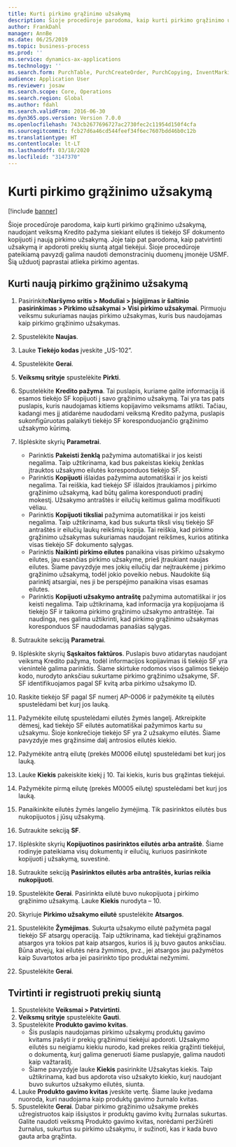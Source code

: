 ```yaml
---
title: Kurti pirkimo grąžinimo užsakymą
description: Šioje procedūroje parodoma, kaip kurti pirkimo grąžinimo užsakymą, naudojant veiksmą Kredito pažyma siekiant eilutes iš tiekėjo SF dokumento kopijuoti į naują pirkimo užsakymą.
author: FrankDahl
manager: AnnBe
ms.date: 06/25/2019
ms.topic: business-process
ms.prod: ''
ms.service: dynamics-ax-applications
ms.technology: ''
ms.search.form: PurchTable, PurchCreateOrder, PurchCopying, InventMarking, PurchEditLines
audience: Application User
ms.reviewer: josaw
ms.search.scope: Core, Operations
ms.search.region: Global
ms.author: fdahl
ms.search.validFrom: 2016-06-30
ms.dyn365.ops.version: Version 7.0.0
ms.openlocfilehash: 743cb2677696727ac2730fec2c11954d150f4cfa
ms.sourcegitcommit: fcb27d6a46cd544feef34f6ec7607bdd46b0c12b
ms.translationtype: HT
ms.contentlocale: lt-LT
ms.lasthandoff: 03/18/2020
ms.locfileid: "3147370"
---
```

# <a name="create-a-purchase-return-order"></a>Kurti pirkimo grąžinimo užsakymą

[!include [banner](../../includes/banner.md)]

Šioje procedūroje parodoma, kaip kurti pirkimo grąžinimo užsakymą, naudojant veiksmą Kredito pažyma siekiant eilutes iš tiekėjo SF dokumento kopijuoti į naują pirkimo užsakymą. Joje taip pat parodoma, kaip patvirtinti užsakymą ir apdoroti prekių siuntą atgal tiekėjui. Šioje procedūroje pateikiamą pavyzdį galima naudoti demonstracinių duomenų įmonėje USMF. Šią užduotį paprastai atlieka pirkimo agentas.

## <a name="create-a-new-purchase-return-order"></a>Kurti naują pirkimo grąžinimo užsakymą
1. Pasirinkite**Naršymo sritis > Moduliai > Įsigijimas ir šaltinio pasirinkimas > Pirkimo užsakymai > Visi pirkimo užsakymai**. Pirmuoju veiksmu sukuriamas naujas pirkimo užsakymas, kuris bus naudojamas kaip pirkimo grąžinimo užsakymas.  
2. Spustelėkite **Naujas**.
3. Lauke **Tiekėjo kodas** įveskite „US-102”.
4. Spustelėkite **Gerai**.
5. **Veiksmų srityje** spustelėkite **Pirkti**.
6. Spustelėkite **Kredito pažyma**. Tai puslapis, kuriame galite informaciją iš esamos tiekėjo SF kopijuoti į savo grąžinimo užsakymą. Tai yra tas pats puslapis, kuris naudojamas kitiems kopijavimo veiksmams atlikti. Tačiau, kadangi mes jį atidarėme naudodami veiksmą Kredito pažyma, puslapis sukonfigūruotas palaikyti tiekėjo SF koresponduojančio grąžinimo užsakymo kūrimą.  
7. Išplėskite skyrių **Parametrai**.
    - Parinktis **Pakeisti ženklą** pažymima automatiškai ir jos keisti negalima. Taip užtikrinama, kad bus pakeistas kiekių ženklas įtrauktos užsakymo eilutės koresponduos tiekėjo SF.  
    - Parinktis **Kopijuoti** išlaidas pažymima automatiškai ir jos keisti negalima. Tai reiškia, kad tiekėjo SF išlaidos įtraukiamos į pirkimo grąžinimo užsakymą, kad būtų galima koresponduoti pradinį mokestį. Užsakymo antraštės ir eilučių keitimus galima modifikuoti vėliau.  
    - Parinktis **Kopijuoti tiksliai** pažymima automatiškai ir jos keisti negalima. Taip užtikrinama, kad bus sukurta tiksli visų tiekėjo SF antraštės ir eilučių laukų reikšmių kopija. Tai reiškia, kad pirkimo grąžinimo užsakymas sukuriamas naudojant reikšmes, kurios atitinka visas tiekėjo SF dokumento sąlygas. 
    - Parinktis **Naikinti pirkimo eilutes** panaikina visas pirkimo užsakymo eilutes, jau esančias pirkimo užsakyme, prieš įtraukiant naujas eilutes. Šiame pavyzdyje mes jokių eilučių dar neįtraukėme į pirkimo grąžinimo užsakymą, todėl jokio poveikio nebus. Naudokite šią parinktį atsargiai, nes ji be perspėjimo panaikina visas esamas eilutes.  
    * Parinktis **Kopijuoti užsakymo antraštę** pažymima automatiškai ir jos keisti negalima. Taip užtikrinama, kad informacija yra kopijuojama iš tiekėjo SF ir taikoma pirkimo grąžinimo užsakymo antraštėje. Tai naudinga, nes galima užtikrinti, kad pirkimo grąžinimo užsakymas koresponduos SF naudodamas panašias sąlygas.  
8. Sutraukite sekciją **Parametrai**.
9. Išplėskite skyrių **Sąskaitos faktūros**. Puslapis buvo atidarytas naudojant veiksmą Kredito pažyma, todėl informacijos kopijavimas iš tiekėjo SF yra vienintelė galima parinktis. Šiame skirtuke rodomos visos galimos tiekėjo kodo, nurodyto anksčiau sukurtame pirkimo grąžinimo užsakyme, SF.   SF identifikuojamos pagal SF kvitą arba pirkimo užsakymo ID.
10. Raskite tiekėjo SF pagal SF numerį AP-0006 ir pažymėkite tą eilutės spustelėdami bet kurį jos lauką.
11. Pažymėkite eilutę spustelėdami eilutės žymės langelį. Atkreipkite dėmesį, kad tiekėjo SF eilutės automatiškai pažymimos kartu su užsakymu. Šioje konkrečioje tiekėjo SF yra 2 užsakymo eilutės. Šiame pavyzdyje mes grąžinsime dalį antrosios eilutės kiekio.
12. Pažymėkite antrą eilutę (prekės M0006 eilutę) spustelėdami bet kurį jos lauką.
13. Lauke **Kiekis** pakeiskite kiekį į 10. Tai kiekis, kuris bus grąžintas tiekėjui. 
14. Pažymėkite pirmą eilutę (prekės M0005 eilutę) spustelėdami bet kurį jos lauką.
15. Panaikinkite eilutės žymės langelio žymėjimą. Tik pasirinktos eilutės bus nukopijuotos į jūsų užsakymą.
16. Sutraukite sekciją **SF**.
17. Išplėskite skyrių **Kopijuotinos pasirinktos eilutės arba antraštė**. Šiame rodinyje pateikiama visų dokumentų ir eilučių, kuriuos pasirinkote kopijuoti į užsakymą, suvestinė.  
18. Sutraukite sekciją **Pasirinktos eilutės arba antraštės, kurias reikia nukopijuoti**.
19. Spustelėkite **Gerai**. Pasirinkta eilutė buvo nukopijuota į pirkimo grąžinimo užsakymą. Lauke **Kiekis** nurodyta – 10.   
20. Skyriuje **Pirkimo užsakymo eilutė** spustelėkite **Atsargos**.
21. Spustelėkite **Žymėjimas**. Sukurta užsakymo eilutė pažymėta pagal tiekėjo SF atsargų operaciją. Taip užtikrinama, kad tiekėjui grąžinamos atsargos yra tokios pat kaip atsargos, kurios iš jų buvo gautos anksčiau. Būna atvejų, kai eilutės nėra žymimos, pvz., jei atsargos jau pažymėtos kaip Suvartotos arba jei pasirinkto tipo produktai nežymimi.  

22. Spustelėkite **Gerai**.

## <a name="confirm-and-record-the-shipment-of-goods"></a>Tvirtinti ir registruoti prekių siuntą
1. Spustelėkite **Veiksmai > Patvirtinti**.
2. **Veiksmų srityje** spustelėkite **Gauti**.
3. Spustelėkite **Produkto gavimo kvitas**.
    - Šis puslapis naudojamas pirkimo užsakymų produktų gavimo kvitams įrašyti ir prekių grąžinimui tiekėjui apdoroti. Užsakymo eilutės su neigiamu kiekiu nurodo, kad prekes reikia grąžinti tiekėjui, o dokumentą, kurį galima generuoti šiame puslapyje, galima naudoti kaip važtaraštį.   
    - Šiame pavyzdyje lauke **Kiekis** pasirinkite Užsakytas kiekis. Taip užtikrinama, kad bus apdorota viso užsakyto kiekio, kurį naudojant buvo sukurtos užsakymo eilutės, siunta.   
4. Lauke **Produkto gavimo kvitas** įveskite vertę. Šiame lauke įvedama nuoroda, kuri naudojama kaip produktų gavimo žurnalo kvitas.  
5. Spustelėkite **Gerai**. Dabar pirkimo grąžinimo užsakyme prekės užregistruotos kaip išsiųstos ir produktų gavimo kvitų žurnalas sukurtas. Galite naudoti veiksmą Produkto gavimo kvitas, norėdami peržiūrėti žurnalus, sukurtus su pirkimo užsakymu, ir sužinoti, kas ir kada buvo gauta arba grąžinta.  

